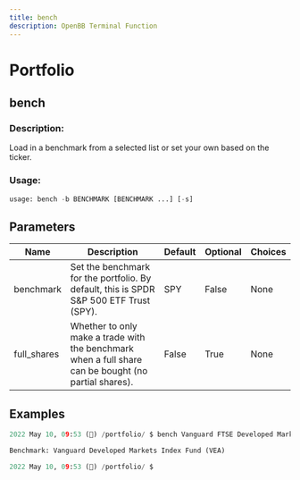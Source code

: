 ```yaml
---
title: bench
description: OpenBB Terminal Function
---
```


# Portfolio

## bench

### Description: 

Load in a benchmark from a selected list or set your own based on the ticker.

### Usage: 
```python
usage: bench -b BENCHMARK [BENCHMARK ...] [-s]
```

## Parameters

| Name | Description | Default | Optional | Choices |
| ---- | ----------- | ------- | -------- | ------- |
| benchmark | Set the benchmark for the portfolio. By default, this is SPDR S&P 500 ETF Trust (SPY). | SPY | False | None |
| full_shares | Whether to only make a trade with the benchmark when a full share can be bought (no partial shares). | False | True | None |


## Examples

```python
2022 May 10, 09:53 (🦋) /portfolio/ $ bench Vanguard FTSE Developed Markets ETF (VEA)

Benchmark: Vanguard Developed Markets Index Fund (VEA)

2022 May 10, 09:53 (🦋) /portfolio/ $
```

